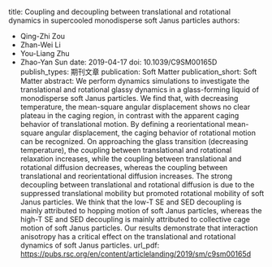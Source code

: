 title: Coupling and decoupling between translational and rotational dynamics in supercooled monodisperse soft Janus particles
authors:
- Qing-Zhi Zou
- Zhan-Wei Li
- You-Liang Zhu
- Zhao-Yan Sun
date: 2019-04-17
doi: 10.1039/C9SM00165D
publish_types: 期刊文章
publication: Soft Matter
publication_short: Soft Matter
abstract: We perform dynamics simulations to investigate the  translational and rotational glassy dynamics in a glass-forming liquid  of monodisperse soft Janus particles. We find that, with decreasing  temperature, the mean-square angular displacement shows no clear plateau  in the caging region, in contrast with the apparent caging behavior of  translational motion. By defining a reorientational mean-square angular  displacement, the caging behavior of rotational motion can be  recognized. On approaching the glass transition (decreasing  temperature), the coupling between translational and rotational  relaxation increases, while the coupling between translational and  rotational diffusion decreases, whereas the coupling between  translational and reorientational diffusion increases. The strong  decoupling between translational and rotational diffusion is due to the  suppressed translational mobility but promoted rotational mobility of  soft Janus particles. We think that the low-T SE and SED decoupling is  mainly attributed to hopping motion of soft Janus particles, whereas the  high-T SE and SED decoupling is mainly attributed to collective cage  motion of soft Janus particles. Our results demonstrate that interaction  anisotropy has a critical effect on the translational and rotational  dynamics of soft Janus particles.
url_pdf: https://pubs.rsc.org/en/content/articlelanding/2019/sm/c9sm00165d
